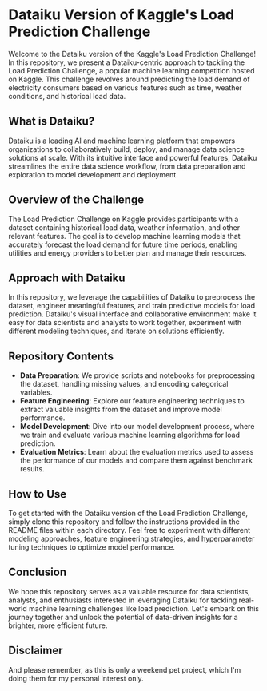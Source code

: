 # Dataiku Version of Kaggle's Load Prediction Challenge

Welcome to the Dataiku version of the Kaggle's Load Prediction Challenge! In this repository, we present a Dataiku-centric approach to tackling the Load Prediction Challenge, a popular machine learning competition hosted on Kaggle. This challenge revolves around predicting the load demand of electricity consumers based on various features such as time, weather conditions, and historical load data.

## What is Dataiku?

Dataiku is a leading AI and machine learning platform that empowers organizations to collaboratively build, deploy, and manage data science solutions at scale. With its intuitive interface and powerful features, Dataiku streamlines the entire data science workflow, from data preparation and exploration to model development and deployment.

## Overview of the Challenge

The Load Prediction Challenge on Kaggle provides participants with a dataset containing historical load data, weather information, and other relevant features. The goal is to develop machine learning models that accurately forecast the load demand for future time periods, enabling utilities and energy providers to better plan and manage their resources.

## Approach with Dataiku

In this repository, we leverage the capabilities of Dataiku to preprocess the dataset, engineer meaningful features, and train predictive models for load prediction. Dataiku's visual interface and collaborative environment make it easy for data scientists and analysts to work together, experiment with different modeling techniques, and iterate on solutions efficiently.

## Repository Contents

- **Data Preparation**: We provide scripts and notebooks for preprocessing the dataset, handling missing values, and encoding categorical variables.  
- **Feature Engineering**: Explore our feature engineering techniques to extract valuable insights from the dataset and improve model performance.  
- **Model Development**: Dive into our model development process, where we train and evaluate various machine learning algorithms for load prediction.  
- **Evaluation Metrics**: Learn about the evaluation metrics used to assess the performance of our models and compare them against benchmark results.

## How to Use

To get started with the Dataiku version of the Load Prediction Challenge, simply clone this repository and follow the instructions provided in the README files within each directory. Feel free to experiment with different modeling approaches, feature engineering strategies, and hyperparameter tuning techniques to optimize model performance.

## Conclusion

We hope this repository serves as a valuable resource for data scientists, analysts, and enthusiasts interested in leveraging Dataiku for tackling real-world machine learning challenges like load prediction. Let's embark on this journey together and unlock the potential of data-driven insights for a brighter, more efficient future.

## Disclaimer
And please remember, as this is only a weekend pet project, which I'm doing them for my personal interest only.
